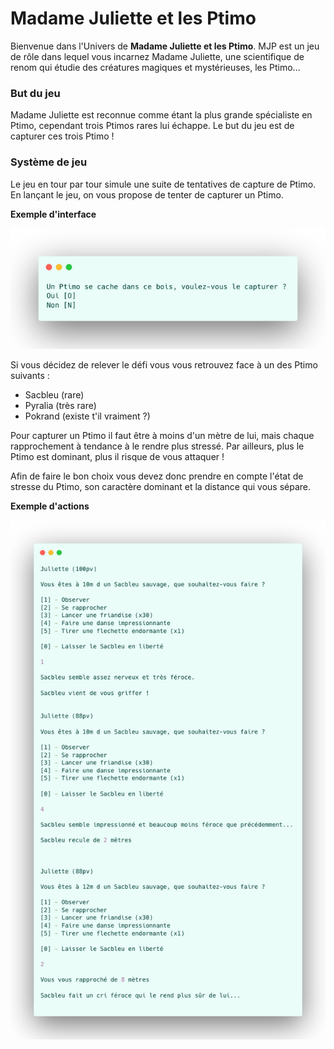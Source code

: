 # Madame Juliette et les Ptimo

Bienvenue dans l'Univers de **Madame Juliette et les Ptimo**. MJP est un jeu de rôle dans lequel vous incarnez Madame Juliette, une scientifique de renom qui étudie des créatures magiques et mystérieuses, les Ptimo...

### But du jeu

Madame Juliette est reconnue comme étant la plus grande spécialiste en Ptimo, cependant trois Ptimos rares lui échappe. Le but du jeu est de capturer ces trois Ptimo !

### Système de jeu

Le jeu en tour par tour simule une suite de tentatives de capture de Ptimo. En lançant le jeu, on vous propose de tenter de capturer un Ptimo.

**Exemple d'interface**

![Image](./readme/1.png)


Si vous décidez de relever le défi vous vous retrouvez face à un des Ptimo suivants :

- Sacbleu (rare)
- Pyralia (très rare)
- Pokrand (existe t'il vraiment ?)

Pour capturer un Ptimo il faut être à moins d'un mètre de lui, mais chaque rapprochement à tendance à le rendre plus stressé.
Par ailleurs, plus le Ptimo est dominant, plus il risque de vous attaquer !

Afin de faire le bon choix vous devez donc prendre en compte l'état de stresse du Ptimo, son caractère dominant et la distance qui vous sépare.

**Exemple d'actions**

![Image](./readme/2.png)





